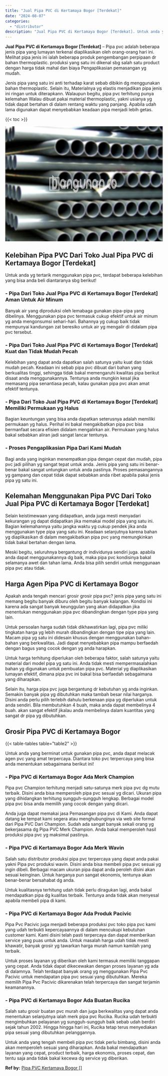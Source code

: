 ```yaml
---
title: "Jual Pipa PVC di Kertamaya Bogor [Terdekat]"
date: "2024-08-07"
categories: 
  - "distributor"
description: "Jual Pipa PVC di Kertamaya Bogor [Terdekat]. Untuk anda yang tengah membeli pipa pvc tidak perlu bimbang, disini anda akan memperoleh sesuai yang diharapkan...."
---
```


**Jual Pipa PVC di Kertamaya Bogor \[Terdekat\]** – Pipa pvc adalah beberapa jenis pipa yang lumayan terkenal diaplikasikan oleh orang-orang hari ini. Melihat pipa jenis ini ialah beberapa produk pengembangan perpipaan dr bahan thermoplastic. produksi yang satu ini dikenal sbg salah satu product dengan harga tidak mahal dan biaya Pengaplikasian pemasangan yg mudah.

Jenis pipa yang satu ini anti terhadap karat sebab dibikin dg menggunakan bahan thermoplastic. Selain itu, Materialnya yg elastis menjadikan pipa jenis ini ringan untuk diterapkann. Walaupun begitu, pipa pvc terhitung punya kelemahan Walau dibuat pakai material thermoplastic, yakni usianya yg tidak dapat bertahan di dalam rentang waktu yang panjang. Apabila udah lama digunakan dapat menyebabkan keadaan pipa menjadi lebih getas.

{{< toc >}}

![Jual Pipa PVC di Kertamaya Bogor [Terdekat]](/images/jaul-pipa-pvc-43.png)

## Kelebihan Pipa PVC Dari Toko Jual Pipa PVC di Kertamaya Bogor \[Terdekat\]

Untuk anda yg tertarik menggunakan pipa pvc, terdapat beberapa kelebihan yang bisa anda beli diantaranya sbg berikut!

### \- Pipa Dari Toko Jual Pipa PVC di Kertamaya Bogor \[Terdekat\] Aman Untuk Air Minum

Banyak air yang diproduksi oleh lemabaga gunakan pipa-pipa yang dibelinya. Menggunakan pipa pvc termasuk cukup efektif untuk air minum yg anda mengonsumsi sehari-hari. Bahannya yg cukup baik tidak mempunyai kandungan zat beresiko untuk air yg mengalir di didalam pipa pvc tersebut.

### \- Pipa Dari Toko Jual Pipa PVC di Kertamaya Bogor \[Terdekat\] Kuat dan Tidak Mudah Pecah

Kelebihan yang dapat anda dapatkan salah satunya yaitu kuat dan tidak mudah pecah. Keadaan ini sebab pipa pvc dibuat dari bahan yang berkualitas tinggi, sehingga tidak bakal memengaruhi kwalitas pipa berikut disaat anda menggunakannya. Tentunya anda mungkin kesal jika memasang pipa senantiasa pecah, kalau gunakan pipa pvc akan amat efektif tentunya.

### \- Pipa Dari Toko Jual Pipa PVC di Kertamaya Bogor \[Terdekat\] Memiliki Permukaan yg Halus

Bagian keuntungan yang bisa anda dapatkan seterusnya adalah memiliki permukaan yg halus. Perihal ini bakal mengakibatkan pipa pvc bisa bermanfaat secara efisien didalam mengalirkan air. Permukaan yang halus bakal sebabkan aliran jadi sangat lancar tentunya.

### \- Proses Pengaplikasian Pipa Dari Kami Mudah

Bagi anda yang inginkan menempatkan pipa dengan cepat dan mudah, pipa pvc jadi pilihan yg sangat tepat untuk anda. Jenis pipa yang satu ini benar-benar bakal sangat untungkan untuk anda pastinya. Proses pemasangannya yg gampang dan cepat tidak dapat sebabkan anda ribet apabila pakai jenis pipa yg satu ini.

## Kelemahan Menggunakan Pipa PVC Dari Toko Jual Pipa PVC di Kertamaya Bogor \[Terdekat\]

Selain keistimewaan yang didapatkan, anda juga mesti menyadari kekurangan yg dapat didapatkan jika memakai model pipa yang satu ini. Bagian kelemahannya yaitu jangka waktu yg cukup pendek jika anda menggunakan type pipa yang satu ini. Keadaan selanjutnya karena bahan yg diaplikasikan di dalam mengakibatkan pipa pvc yang memungkinkan tidak bakal bertahan dengan lama.

Meski begitu, seluruhnya bergantung dr individunya sendiri juga. apabila anda dapat menggunakannya dg baik, maka pipa pvc kondisinya bakal selamanya awet dan tahan lama. Anda bisa pilih sendiri untuk menggunaan pipa pvc atau tidak.

## Harga Agen Pipa PVC di Kertamaya Bogor

Apakah anda tengah mencari grosir grosir pipa pvc? jenis pipa yang satu ini memang begitu banyak diburu oleh begitu banyak kalangan. Kondisi ini karena ada sangat banyak keunggulan yang akan didapatkan jika menentukan menggunakan pipa pvc dibandingkan dengan type pipa yang lain.

Untuk persoalan harga sudah tidak dikhawatirkan lagi, pipa pvc miliki tingkatan harga yg lebih murah dibandingkan dengan tipe pipa yang lain. Macam pipa yg satu ini didesain khusus dengan menggunakan bahan-bahan yang berkwalitas. Jadi dapat menyebabkan pipa mampu berfaedah dengan bagus yang cocok dengan yg anda harapkan.

Untuk harga terhitung diperlukan oleh beberapa faktor, salah satunya yaitu material dari model pipa yg satu ini. Anda tidak mesti mempermasalahkan bahan yg digunakan untuk pembuatan pipa pvc. Material yg diaplikasikan lumayan efektif, dimana pipa pvc ini bakal bisa berfaedah sebagaimana yang diharapkan.

Selain itu, harga pipa pvc juga bergantung dr kebutuhan yg anda inginkan. Semakin banyak pipa yg dibutuhkan maka tambah besar nilai harganya. Disini anda perlu pilih terlebih dahulu berkenaan pipa yg diperlukan untuk anda sendiri. Bila membutuhkan 4 buah, maka anda dapat membelinya 4 buah. akan sangat efektif jikalau anda membelinya dalam kuantitas yang sangat dr pipa yg dibutuhkan.

## Grosir Pipa PVC di Kertamaya Bogor

{{< table-tables table="table2" >}}

Untuk anda yang berminat untuk gunakan pipa pvc, anda dapat melacak agen pvc yang amat terpercaya. Diantara toko pvc terpercaya yang bisa anda menentukan sebagaimana berikut ini!

### \- Pipa PVC di Kertamaya Bogor Ada Merk Champion

Pipa pvc Champion terhitung menjadi satu-satunya merk pipa pvc dg mutu terbaik. Disini anda bisa memperoleh pipa pvc sesuai yg dicari. Ukuran pipa yang dihidangkan terhitung sungguh-sungguh lengkap. Berbagai model pipa pvc bisa anda memilih yang cocok dengan yang dicari.

Anda juga dapat memakai jasa Pemasangan pipa pvc di Kami. Anda dapat datang ke tempat kami segera atau menghubunginya via web site formal dari Pipa PVC Dari Champion. Sudah ada sangat banyak sekali orang yg bekerjasama dg Pipa PVC Merk Champion. Anda bakal memperoleh hasil produksi pipa pvc yg maksimal pastinya.

### \- Pipa PVC di Kertamaya Bogor Ada Merk Wavin

Salah satu distributor produksi pipa pvc terpercaya yang dapat anda pakai yakni Pipa pvc produksi wavin. Disini anda bisa membeli pipa pvc sesuai yg ingin dibeli. Berbagai macam ukuran pipa dapat anda peroleh disini akan sesuai keinginan. Untuk harganya pun sangat ekonomis, tentunya akan benar-benar bersahabat dg anda.

Untuk kualitasnya terhitung udah tidak perlu diragukan lagi, anda bakal mendapatkan pipa dg kualitas terbaik. Tentunya anda tidak akan menyesal apabila membeli pipa di kami.

### \- Pipa PVC di Kertamaya Bogor Ada Produk Pacivic

Pipa Pvc Pacivic juga menjadi beberapa produksi pvc toko pipa pvc kami yang udah terbukti kepercayaannya di dalam mencukupi kebutuhan customer kami. Kami disini telah pasti terpercaya dan dapat memberikan service yang puas untuk anda. Untuk masalah harga udah tidak mesti khawatir, banyak grosir yg tawarkan harga murah namun kamilah yang terbaik.

Untuk proses layanan yg diberikan oleh kami termasuk memiliki tanggapan yang cepat. Anda tidak dapat dikecewakan dengan proses layanan yg ada di dalamnya. Telah terdapat banyak orang yg menggunakan Pipa Pvc Pacivic untuk mendapatan pipa pvc sesuai yang dibutuhkan. Mereka memilih Pipa Pvc Pacivic dikarenakan telah terpercaya dan sangat terjamin keamanannya.

### \- Pipa PVC di Kertamaya Bogor Ada Buatan Rucika

Salah satu grosir buatan pvc murah dan juga berkwalitas yang dapat anda menentukan selanjutnya ialah merk pipa pvc Rucika. Rucika udah terbukti mengimbuhkan pelayanan yg sungguh-sungguh baik sebab udah berdiri sejak tahun 2002. Hingga hingga hari ini, Rucika tetap terus menyediakan pipa sesuai yang dibutuhkan pelanggannya.

Untuk anda yang tengah membeli pipa pvc tidak perlu bimbang, disini anda akan memperoleh sesuai yang diharapkan. Anda bakal mendapatkan layanan yang cepat, product terbaik, harga ekonomis, proses cepat, dan tentu saja anda tidak bakal kecewa dg service yg diberikan.

**Ref by:** [Pipa PVC Kertamaya Bogor []](https://id.wikipedia.org/wiki/Pipa)
